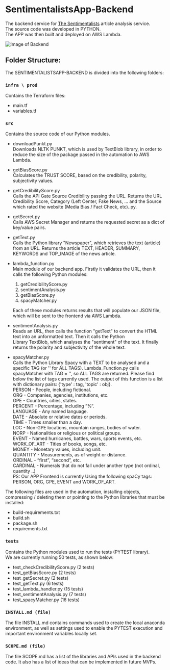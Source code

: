 # SentimentalistsApp-Backend

The backend service for [The Sentimentalists](https://thesentimentalists.github.io) article analysis service.<br />
The source code was developed in PYTHON. <br />
The APP was then built and deployed on AWS Lambda.<br />

![Image of Backend](https://github.com/TheSentimentalists/SentimentalistsApp-Backend/blob/master/System_Overview.jpg?raw=true)

## Folder Structure:

The SENTIMENTALISTSAPP-BACKEND is divided into the following folders:

### `infra \ prod`
Contains the Terraform files:<br />
  -  main.tf<br />
  -  variables.tf<br />

### `src`
Contains the source code of our Python modules.<br />
  -  downloadPunkt.py<br />
     Downloads NLTK PUNKT, which is used by TextBlob library, in order to reduce the size of the package passed in the automation to AWS Lambda.<br />

  -  getBiasScore.py<br />
     Calculates the TRUST SCORE, based on the credibility, polarity, subjectivity values.<br />

  -  getCredibilityScore.py<br />
     Calls the API Gate Source Credibility passing the URL. Returns the URL Credibility Score, Category (Left Center, Fake News, ... and the Source which rated the website (Media Bias / Fact Check, etc)..py.<br />

  -  getSecret.py<br />
     Calls AWS Secret Manager and returns the requested secret as a dict of key/value pairs.<br />

  -  getText.py<br />
     Calls the Python library "Newspaper", which retrieves the text (article) from an URL.
     Returns the article TEXT, HEADER, SUMMARY, KEYWORDS and TOP_IMAGE of the news article.<br />

  -  lambda_function.py<br />
     Main module of our backend app. Firstly it validates the URL, then it calls the following Python modules:<br />
     1) getCredibilityScore.py<br />
     2) sentimentAnalysis.py<br />
     3) getBiasScore.py<br />
     4) spacyMatcher.py<br />
 
     Each of these modules returns results that will populate our JSON file, which will be sent to the frontend via AWS Lambda.<br />

  -  sentimentAnalysis.py<br />
     Reads an URL, then calls the function "getText" to convert the HTML text into  an unformatted text. Then it calls the Python <br />
     Library TextBlob, which analyses the "sentiment" of the text. It finally returns the polarity and subjectivity of the whole text.<br />

  -  spacyMatcher.py<br />
     Calls the Python Library Spacy with a TEXT to be analysed and a specific TAG (or '' for ALL TAGS). Lambda_Function.py calls spacyMatcher with TAG = '', so ALL TAGS are returned. Please find below the list of tags currently used. The output of this function is a list with dictionary pairs: {'type' : tag, 'topic' : obj}.<br />
      PERSON - People, including fictional.<br />
      ORG - Companies, agencies, institutions, etc.<br />
      GPE - Countries, cities, states.<br />
      PERCENT - Percentage, including ”%“.<br />
      LANGUAGE - Any named language.<br />
      DATE - Absolute or relative dates or periods.<br />
      TIME - Times smaller than a day.<br />
      LOC - Non-GPE locations, mountain ranges, bodies of water.<br />
      NORP - Nationalities or religious or political groups.<br />
      EVENT - Named hurricanes, battles, wars, sports events, etc.<br />
      WORK_OF_ART - Titles of books, songs, etc.<br />
      MONEY - Monetary values, including unit.<br />
      QUANTITY - Measurements, as of weight or distance.<br />
      ORDINAL - “first”, “second”, etc.<br />
      CARDINAL - Numerals that do not fall under another type (not ordinal, quantity ..)<br />
    PS: Our APP Frontend is currently Using the following spaCy tags: PERSON, ORG, GPE, EVENT and WORK_OF_ART.<br />

The following files are used in the automation, installing objects, compressing / deleting them or pointing to the Python libraries that must be installed:<br />
  -  build-requirements.txt<br />
  -  build.sh<br />
  -  package.sh<br />
  -  requirements.txt<br />

### `tests`
Contains the Python modules used to run the tests (PYTEST library).<br />
We are currently running 50 tests, as shown below:
  -  test_checkCredibilityScore.py  (2 tests)<br />
  -  test_getBiasScore.py           (2 tests)<br />
  -  test_getSecret.py              (2 tests)<br />
  -  test_getText.py                (6 tests)<br />
  -  test_lambda_handler.py         (15 tests)<br />
  -  test_sentimentAnalysis.py      (7 tests)<br />
  -  test_spacyMatcher.py           (16 tests)<br />

### `INSTALL.md (file)`
The file INSTALL.md contains commands used to create the local anaconda environment, as well as settings used to enable the PYTEST execution and important environment variables locally set.

### `SCOPE.md (file)`
The file SCOPE.md has a list of the libraries and APIs used in the backend code. It also has a list of ideas that can be implemented in future MVPs.
